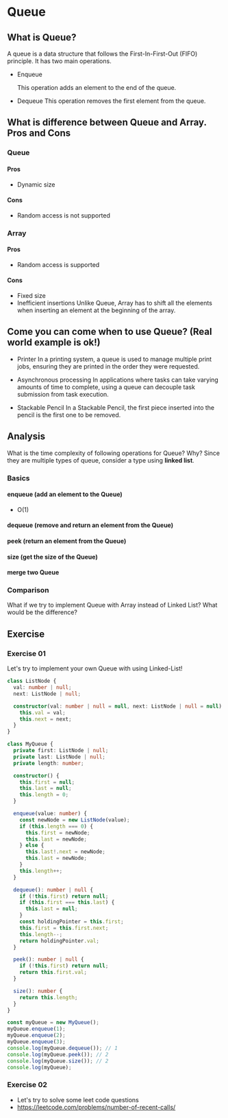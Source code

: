 # Queue

## What is Queue?

A queue is a data structure that follows the First-In-First-Out (FIFO) principle. It has two main operations.

- Enqueue

  This operation adds an element to the end of the queue.

- Dequeue
  This operation removes the first element from the queue.

## What is difference between Queue and Array. Pros and Cons

### Queue

#### Pros

- Dynamic size

#### Cons

- Random access is not supported

### Array

#### Pros

- Random access is supported

#### Cons

- Fixed size
- Inefficient insertions
  Unlike Queue, Array has to shift all the elements when inserting an element at the beginning of the array.

## Come you can come when to use Queue? (Real world example is ok!)

- Printer
  In a printing system, a queue is used to manage multiple print jobs, ensuring they are printed in the order they were requested.

- Asynchronous processing
  In applications where tasks can take varying amounts of time to complete, using a queue can decouple task submission from task execution.

- Stackable Pencil
  In a Stackable Pencil, the first piece inserted into the pencil is the first one to be removed.

## Analysis

What is the time complexity of following operations for Queue? Why?
Since they are multiple types of queue, consider a type using **linked list**.

### Basics

#### enqueue (add an element to the Queue)

- O(1)

#### dequeue (remove and return an element from the Queue)

#### peek (return an element from the Queue)

#### size (get the size of the Queue)

#### merge two Queue

### Comparison

What if we try to implement Queue with Array instead of Linked List?
What would be the difference?

## Exercise

### Exercise 01

Let's try to implement your own Queue with using Linked-List!

```ts
class ListNode {
  val: number | null;
  next: ListNode | null;

  constructor(val: number | null = null, next: ListNode | null = null) {
    this.val = val;
    this.next = next;
  }
}

class MyQueue {
  private first: ListNode | null;
  private last: ListNode | null;
  private length: number;

  constructor() {
    this.first = null;
    this.last = null;
    this.length = 0;
  }

  enqueue(value: number) {
    const newNode = new ListNode(value);
    if (this.length === 0) {
      this.first = newNode;
      this.last = newNode;
    } else {
      this.last!.next = newNode;
      this.last = newNode;
    }
    this.length++;
  }

  dequeue(): number | null {
    if (!this.first) return null;
    if (this.first === this.last) {
      this.last = null;
    }
    const holdingPointer = this.first;
    this.first = this.first.next;
    this.length--;
    return holdingPointer.val;
  }

  peek(): number | null {
    if (!this.first) return null;
    return this.first.val;
  }

  size(): number {
    return this.length;
  }
}

const myQueue = new MyQueue();
myQueue.enqueue(1);
myQueue.enqueue(2);
myQueue.enqueue(3);
console.log(myQueue.dequeue()); // 1
console.log(myQueue.peek()); // 2
console.log(myQueue.size()); // 2
console.log(myQueue);
```

### Exercise 02

- Let's try to solve some leet code questions
- https://leetcode.com/problems/number-of-recent-calls/
<!-- - https://leetcode.com/problems/reveal-cards-in-increasing-order/ ?? -->
